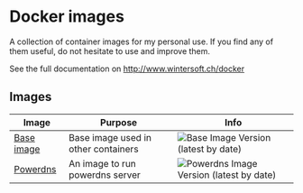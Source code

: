 # Docker images

A collection of container images for my personal use. If you find any of them
useful, do not hesitate to use and improve them.

See the full documentation on <http://www.wintersoft.ch/docker>

## Images

| Image                   | Purpose                             | Info                                                                                        |
| ----------------------- | ----------------------------------- | ------------------------------------------------------------------------------------------- |
| [Base image](base.md)   | Base image used in other containers | ![Base Image Version (latest by date)](https://img.shields.io/docker/v/thwint/alpine-base)  |
| [Powerdns](powerdns.md) | An image to run powerdns server     | ![Powerdns Image Version (latest by date)](https://img.shields.io/docker/v/thwint/powerdns) |
